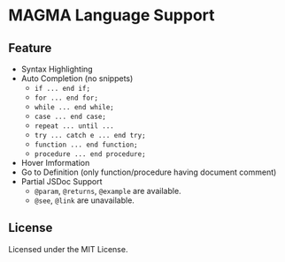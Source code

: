 
# MAGMA Language Support

## Feature

- Syntax Highlighting
- Auto Completion (no snippets)
    - `if ... end if;`
    - `for ... end for;`
    - `while ... end while;`
    - `case ... end case;`
    - `repeat ... until ...`
    - `try ... catch e ... end try;`
    - `function ... end function;`
    - `procedure ... end procedure;`
- Hover Imformation
- Go to Definition (only function/procedure having document comment)
- Partial JSDoc Support
    - `@param`, `@returns`, `@example` are available.
    - `@see`, `@link` are unavailable.

## License

Licensed under the MIT License.
